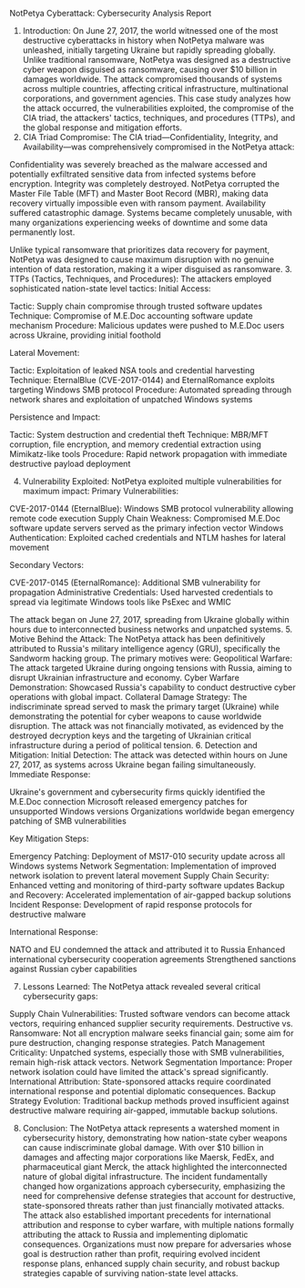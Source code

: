 NotPetya Cyberattack: Cybersecurity Analysis Report
1. Introduction:
On June 27, 2017, the world witnessed one of the most destructive cyberattacks in history when NotPetya malware was unleashed, initially targeting Ukraine but rapidly spreading globally. Unlike traditional ransomware, NotPetya was designed as a destructive cyber weapon disguised as ransomware, causing over $10 billion in damages worldwide. The attack compromised thousands of systems across multiple countries, affecting critical infrastructure, multinational corporations, and government agencies. This case study analyzes how the attack occurred, the vulnerabilities exploited, the compromise of the CIA triad, the attackers' tactics, techniques, and procedures (TTPs), and the global response and mitigation efforts.
2. CIA Triad Compromise:
The CIA triad—Confidentiality, Integrity, and Availability—was comprehensively compromised in the NotPetya attack:

Confidentiality was severely breached as the malware accessed and potentially exfiltrated sensitive data from infected systems before encryption.
Integrity was completely destroyed. NotPetya corrupted the Master File Table (MFT) and Master Boot Record (MBR), making data recovery virtually impossible even with ransom payment.
Availability suffered catastrophic damage. Systems became completely unusable, with many organizations experiencing weeks of downtime and some data permanently lost.

Unlike typical ransomware that prioritizes data recovery for payment, NotPetya was designed to cause maximum disruption with no genuine intention of data restoration, making it a wiper disguised as ransomware.
3. TTPs (Tactics, Techniques, and Procedures):
The attackers employed sophisticated nation-state level tactics:
Initial Access:

Tactic: Supply chain compromise through trusted software updates
Technique: Compromise of M.E.Doc accounting software update mechanism
Procedure: Malicious updates were pushed to M.E.Doc users across Ukraine, providing initial foothold

Lateral Movement:

Tactic: Exploitation of leaked NSA tools and credential harvesting
Technique: EternalBlue (CVE-2017-0144) and EternalRomance exploits targeting Windows SMB protocol
Procedure: Automated spreading through network shares and exploitation of unpatched Windows systems

Persistence and Impact:

Tactic: System destruction and credential theft
Technique: MBR/MFT corruption, file encryption, and memory credential extraction using Mimikatz-like tools
Procedure: Rapid network propagation with immediate destructive payload deployment

4. Vulnerability Exploited:
NotPetya exploited multiple vulnerabilities for maximum impact:
Primary Vulnerabilities:

CVE-2017-0144 (EternalBlue): Windows SMB protocol vulnerability allowing remote code execution
Supply Chain Weakness: Compromised M.E.Doc software update servers served as the primary infection vector
Windows Authentication: Exploited cached credentials and NTLM hashes for lateral movement

Secondary Vectors:

CVE-2017-0145 (EternalRomance): Additional SMB vulnerability for propagation
Administrative Credentials: Used harvested credentials to spread via legitimate Windows tools like PsExec and WMIC

The attack began on June 27, 2017, spreading from Ukraine globally within hours due to interconnected business networks and unpatched systems.
5. Motive Behind the Attack:
The NotPetya attack has been definitively attributed to Russia's military intelligence agency (GRU), specifically the Sandworm hacking group. The primary motives were:
Geopolitical Warfare: The attack targeted Ukraine during ongoing tensions with Russia, aiming to disrupt Ukrainian infrastructure and economy.
Cyber Warfare Demonstration: Showcased Russia's capability to conduct destructive cyber operations with global impact.
Collateral Damage Strategy: The indiscriminate spread served to mask the primary target (Ukraine) while demonstrating the potential for cyber weapons to cause worldwide disruption.
The attack was not financially motivated, as evidenced by the destroyed decryption keys and the targeting of Ukrainian critical infrastructure during a period of political tension.
6. Detection and Mitigation:
Initial Detection: The attack was detected within hours on June 27, 2017, as systems across Ukraine began failing simultaneously.
Immediate Response:

Ukraine's government and cybersecurity firms quickly identified the M.E.Doc connection
Microsoft released emergency patches for unsupported Windows versions
Organizations worldwide began emergency patching of SMB vulnerabilities

Key Mitigation Steps:

Emergency Patching: Deployment of MS17-010 security update across all Windows systems
Network Segmentation: Implementation of improved network isolation to prevent lateral movement
Supply Chain Security: Enhanced vetting and monitoring of third-party software updates
Backup and Recovery: Accelerated implementation of air-gapped backup solutions
Incident Response: Development of rapid response protocols for destructive malware

International Response:

NATO and EU condemned the attack and attributed it to Russia
Enhanced international cybersecurity cooperation agreements
Strengthened sanctions against Russian cyber capabilities

7. Lessons Learned:
The NotPetya attack revealed several critical cybersecurity gaps:

Supply Chain Vulnerabilities: Trusted software vendors can become attack vectors, requiring enhanced supplier security requirements.
Destructive vs. Ransomware: Not all encryption malware seeks financial gain; some aim for pure destruction, changing response strategies.
Patch Management Criticality: Unpatched systems, especially those with SMB vulnerabilities, remain high-risk attack vectors.
Network Segmentation Importance: Proper network isolation could have limited the attack's spread significantly.
International Attribution: State-sponsored attacks require coordinated international response and potential diplomatic consequences.
Backup Strategy Evolution: Traditional backup methods proved insufficient against destructive malware requiring air-gapped, immutable backup solutions.

8. Conclusion:
The NotPetya attack represents a watershed moment in cybersecurity history, demonstrating how nation-state cyber weapons can cause indiscriminate global damage. With over $10 billion in damages and affecting major corporations like Maersk, FedEx, and pharmaceutical giant Merck, the attack highlighted the interconnected nature of global digital infrastructure. The incident fundamentally changed how organizations approach cybersecurity, emphasizing the need for comprehensive defense strategies that account for destructive, state-sponsored threats rather than just financially motivated attacks. The attack also established important precedents for international attribution and response to cyber warfare, with multiple nations formally attributing the attack to Russia and implementing diplomatic consequences. Organizations must now prepare for adversaries whose goal is destruction rather than profit, requiring evolved incident response plans, enhanced supply chain security, and robust backup strategies capable of surviving nation-state level attacks.
